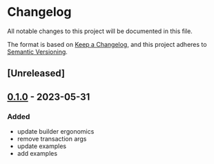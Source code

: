 # Changelog
All notable changes to this project will be documented in this file.

The format is based on [Keep a Changelog](https://keepachangelog.com/en/1.0.0/),
and this project adheres to [Semantic Versioning](https://semver.org/spec/v2.0.0.html).

## [Unreleased]

## [0.1.0](https://github.com/mxnnn/stacks.rs/releases/tag/stx-transfer-v0.1.0) - 2023-05-31

### Added
- update builder ergonomics
- remove transaction args
- update examples
- add examples
